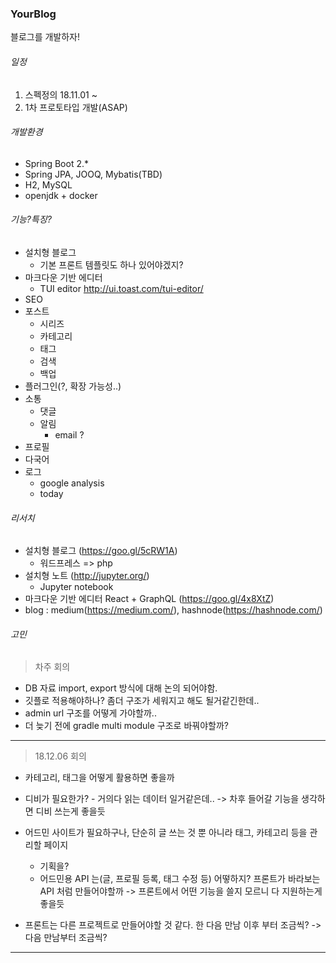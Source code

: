 ### YourBlog
블로그를 개발하자!

###### 일정
1. 스펙정의 18.11.01 ~
2. 1차 프로토타입 개발(ASAP)
    
###### 개발환경
* Spring Boot 2.*
* Spring JPA, JOOQ, Mybatis(TBD)
* H2, MySQL 
* openjdk + docker

###### 기능?특징?
* 설치형 블로그
    * 기본 프론트 템플릿도 하나 있어야겠지?
* 마크다운 기반 에디터
    * TUI editor http://ui.toast.com/tui-editor/
* SEO
* 포스트
    * 시리즈
    * 카테고리
    * 태그
    * 검색
    * 백업
* 플러그인(?, 확장 가능성..)
* 소통
    * 댓글
    * 알림
        * email ?
* 프로필
* 다국어
* 로그
    * google analysis
    * today
    
###### 리서치
* 설치형 블로그 (https://goo.gl/5cRW1A)
    * 워드프레스 => php
* 설치형 노트 (http://jupyter.org/)
    * Jupyter notebook
* 마크다운 기반 에디터  React + GraphQL (https://goo.gl/4x8XtZ)
* blog : medium(https://medium.com/), hashnode(https://hashnode.com/)

###### 고민

> 차주 회의

* DB 자료 import, export 방식에 대해 논의 되어야함.
* 깃플로 적용해야하나? 좀더 구조가 세워지고 해도 될거같긴한데..
* admin url 구조를 어떻게 가야할까..
* 더 늦기 전에 gradle multi module 구조로 바꿔야할까? 

- - -

> 18.12.06 회의

* 카테고리, 태그을 어떻게 활용하면 좋을까

* 디비가 필요한가? - 거의다 읽는 데이터 일거같은데.. -> 차후 들어갈 기능을 생각하면 디비 쓰는게 좋을듯
* 어드민 사이트가 필요하구나, 단순히 글 쓰는 것 뿐 아니라 태그, 카테고리 등을 관리할 페이지
    * 기획을?
    * 어드민용 API 는(글, 프로필 등록, 태그 수정 등) 어떻하지? 프론트가 바라보는 API 처럼 만들어야할까 
    -> 프론트에서 어떤 기능을 쓸지 모르니 다 지원하는게 좋을듯 
* 프론트는 다른 프로젝트로 만들어야할 것 같다. 한 다음 만남 이후 부터 조금씩? -> 다음 만남부터 조금씩?

- - -

